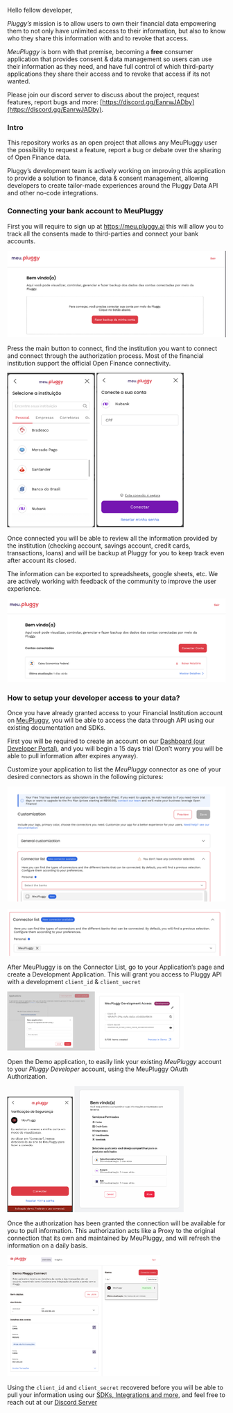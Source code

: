 Hello fellow developer,

*Pluggy’s* mission is to allow users to own their financial data empowering them to not only have unlimited access to their information, but also to know who they share this information with and to revoke that access.

*MeuPluggy* is born with that premise, becoming a **free** consumer application that provides consent & data management so users can use their information as they need, and have full control of which third-party applications they share their access and to revoke that access if its not wanted.

Please join our discord server to discuss about the project, request features, report bugs and more: [https://discord.gg/EanrwJADby](https://discord.gg/EanrwJADby).

### Intro

This repository works as an open project that allows any MeuPluggy user the possibility to request a feature, report a bug or debate over the sharing of Open Finance data.

Pluggy’s development team is actively working on improving this application to provide a solution to finance, data & consent management, allowing developers to create tailor-made experiences around the Pluggy Data API and other no-code integrations.

### Connecting your bank account to MeuPluggy

First you will require to sign up at https://meu.pluggy.ai this will allow you to track all the consents made to third-parties and connect your bank accounts.

![Meu Pluggy Index](./assets/meu_pluggy_intro.png)

Press the main button to connect, find the institution you want to connect and connect through the authorization process. Most of the financial institution support the official Open Finance connectivity.

<img src="./assets//connect_account.png" width=40%> <img src="./assets//connect_account_2.png" width=40%>

Once connected you will be able to review all the information provided by the institution (checking account, savings account, credit cards, transactions, loans) and will be backup at Pluggy for you to keep track even after account its closed.

The information can be exported to spreadsheets, google sheets, etc. We are actively working with feedback of the community to improve the user experience.

![Account connected](./assets//account_connected.png)

### How to setup your developer access to your data?

Once you have already granted access to your Financial Institution account on [MeuPluggy](https://meu.pluggy.ai), you will be able to access the data through API using our existing documentation and SDKs.

First you will be required to create an account on our [Dashboard (our Developer Portal)](https://dashboard.pluggy.ai), and you will begin a 15 days trial (Don’t worry you will be able to pull information after expires anyway). 

Customize your application to list the *MeuPluggy* connector as one of your desired connectors as shown in the following pictures:

![Dashboard Customization](./assets//dashboard_customize.png)

![Dashboard Customized](./assets//dashboard_customized.png)

After MeuPluggy is on the Connector List, go to your Application’s page and create a Development Application. This will grant you access to Pluggy API with a development `client_id` & `client_secret`

<img src="./assets//dashboard_new_application.png" width=40%> <img src="./assets//dashboard_new_app_created.png" width=40%>

Open the Demo application, to easily link your existing *MeuPluggy* account to your *Pluggy Developer* account, using the MeuPluggy OAuth Authorization.

<img src="./assets//connect_meupluggy.png" width=30%> <img src="./assets//authorize_meupluggy.png" width=50%>


Once the authorization has been granted the connection will be available for you to pull information. This authorization acts like a Proxy to the original connection that its own and maintained by MeuPluggy, and will refresh the information on a daily basis.

<img src="./assets//meupluggy_authorized.png" width=70%>

Using the `client_id` and `client_secret` recovered before you will be able to pull your information using our [SDKs, Integrations and more](https://docs.pluggy.ai), and feel free to reach out at our [Discord Server](https://discord.gg/EanrwJADby)